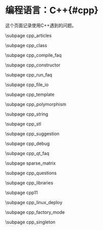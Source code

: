 编程语言：C++{#cpp}
=====================

这个页面记录使用C++遇到的问题。

\subpage cpp_articles

\subpage cpp_class

\subpage cpp_compile_faq

\subpage cpp_constructor

\subpage cpp_run_faq

\subpage cpp_file_io

\subpage cpp_template

\subpage cpp_polymorphism

\subpage cpp_string

\subpage cpp_stl

\subpage cpp_suggestion

\subpage cpp_debug

\subpage cpp_qt_faq

\subpage sparse_matrix

\subpage cpp_questions

\subpage cpp_libraries

\subpage cpp11

\subpage cpp_linux_deploy

\subpage cpp_factory_mode

\subpage cpp_singleton